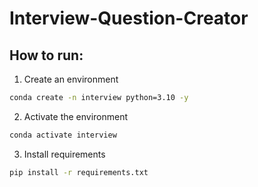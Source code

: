 # Interview-Question-Creator


## How to run:

1. Create an environment

```bash
conda create -n interview python=3.10 -y

```

2. Activate the environment

```bash
conda activate interview
```

3. Install requirements

```bash
pip install -r requirements.txt
```



